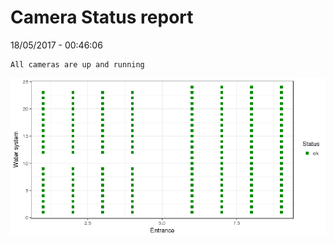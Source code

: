 Camera Status report
================
18/05/2017 - 00:46:06

    All cameras are up and running

![](camreport_files/figure-markdown_github/unnamed-chunk-2-1.png)
